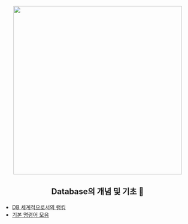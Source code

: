 <p align="center">
  <img src="https://post-phinf.pstatic.net/MjAyMDAyMDNfMjEw/MDAxNTgwNjk0NzE1ODI5.2iJZYxNqkvk5KFuKNGs6eW8GZU5XOtXgT7ixZHeE-g0g.v8JRmZehoTrcC6fX0GCFFVFwBQkQTx5Amrz3jQNDyw0g.JPEG/1.jpg?type=w1200" height="450">
  <h2 align="center">Database의 개념 및 기초 🌌</h2>
</p>


- [DB 세계적으로서의 랭킹](https://db-engines.com/en/ranking)
- [기본 명령어 모음](https://mystyle1057.tistory.com/entry/MySQL-%EC%BD%98%EC%86%94-%EC%A0%91%EC%86%8D-%EB%B0%A9%EB%B2%95%EA%B8%B0%EB%B3%B8-%EB%AA%85%EB%A0%B9%EC%96%B4)
